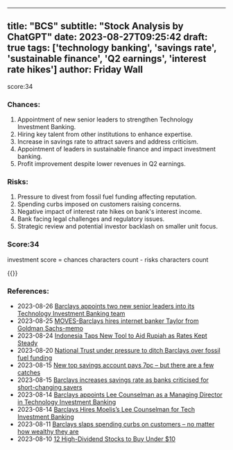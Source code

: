 
---
title: "BCS"
subtitle: "Stock Analysis by ChatGPT"
date: 2023-08-27T09:25:42
draft: true
tags: ['technology banking', 'savings rate', 'sustainable finance', 'Q2 earnings', 'interest rate hikes']
author: Friday Wall
---

score:34
### Chances:
1. Appointment of new senior leaders to strengthen Technology Investment Banking.
2. Hiring key talent from other institutions to enhance expertise.
3. Increase in savings rate to attract savers and address criticism.
4. Appointment of leaders in sustainable finance and impact investment banking.
5. Profit improvement despite lower revenues in Q2 earnings.
### Risks:
1. Pressure to divest from fossil fuel funding affecting reputation.
2. Spending curbs imposed on customers raising concerns.
3. Negative impact of interest rate hikes on bank's interest income.
4. Bank facing legal challenges and regulatory issues.
5. Strategic review and potential investor backlash on smaller unit focus.
### Score:34
investment score = chances characters count - risks characters count

{{<tradingview symbol="NYSE:BCS">}}
### References:
- 2023-08-26 [Barclays appoints two new senior leaders into its Technology Investment Banking team](https://finance.yahoo.com/news/barclays-appoints-two-senior-leaders-170500772.html?.tsrc=rss)
- 2023-08-25 [MOVES-Barclays hires internet banker Taylor from Goldman Sachs-memo](https://finance.yahoo.com/news/moves-barclays-hires-internet-banker-134308272.html?.tsrc=rss)
- 2023-08-24 [Indonesia Taps New Tool to Aid Rupiah as Rates Kept Steady](https://finance.yahoo.com/news/bank-indonesia-holds-key-rate-072449848.html?.tsrc=rss)
- 2023-08-20 [National Trust under pressure to ditch Barclays over fossil fuel funding](https://finance.yahoo.com/m/88d1b29f-e9c7-345d-9336-ebb67932d8c8/national-trust-under-pressure.html?.tsrc=rss)
- 2023-08-15 [New top savings account pays 7pc – but there are a few catches](https://uk.finance.yahoo.com/news/top-savings-account-pays-7pc-131858372.html?.tsrc=rss)
- 2023-08-15 [Barclays increases savings rate as banks criticised for short-changing savers](https://uk.finance.yahoo.com/news/barclays-increases-savings-rate-banks-165953284.html?.tsrc=rss)
- 2023-08-14 [Barclays appoints Lee Counselman as a Managing Director in Technology Investment Banking](https://finance.yahoo.com/news/barclays-appoints-lee-counselman-managing-123500432.html?.tsrc=rss)
- 2023-08-14 [Barclays Hires Moelis’s Lee Counselman for Tech Investment Banking](https://finance.yahoo.com/news/barclays-hires-moelis-lee-counselman-120000359.html?.tsrc=rss)
- 2023-08-11 [Barclays slaps spending curbs on customers – no matter how wealthy they are](https://uk.finance.yahoo.com/news/barclays-slaps-spending-curbs-customers-050000178.html?.tsrc=rss)
- 2023-08-10 [12 High-Dividend Stocks to Buy Under $10](https://finance.yahoo.com/news/12-high-dividend-stocks-buy-155710494.html?.tsrc=rss)


                